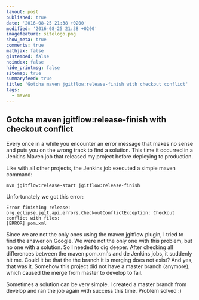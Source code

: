 ```yaml
---
layout: post
published: true
date: '2016-08-25 21:38 +0200'
modified: '2016-08-25 21:38 +0200'
imagefeature: sitelogo.png
show_meta: true
comments: true
mathjax: false
gistembed: false
noindex: false
hide_printmsg: false
sitemap: true
summaryfeed: true
title: 'Gotcha maven jgitflow:release-finish with checkout conflict'
tags:
  - maven
---
```

## Gotcha maven jgitflow:release-finish with checkout conflict
Every once in a while you encounter an error message that makes no sense and puts you on the wrong track to find a solution. This time it occurred in a Jenkins Maven job that released my project before deploying to production. 

Like with all other projects, the Jenkins job executed a simple maven command: 

```
mvn jgitflow:release-start jgitflow:release-finish
```

Unfortunately we got this error: 

```
Error finishing release: org.eclipse.jgit.api.errors.CheckoutConflictException: Checkout conflict with files:
[ERROR] pom.xml
```

Since we are not the only ones using the maven jgitflow plugin, I tried to find the answer on Google. We were not the only one with this problem, but no one with a solution. So I needed to dig deeper. After checking all differences between the maven pom.xml's and de Jenkins jobs, it suddenly hit me. Could it be that the the branch it is merging does not exist? And yes, that was it. Somehow this project did not have a master branch (anymore), which caused the merge from master to develop to fail. 

Sometimes a solution can be very simple. I created a master branch from develop and ran the job again with success this time. Problem solved :)
